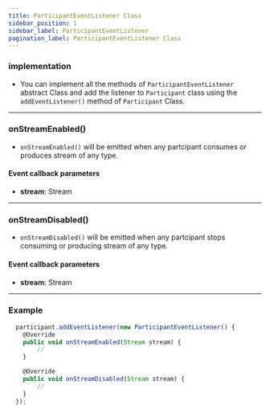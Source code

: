 ```yaml
---
title: ParticipantEventListener Class 
sidebar_position: 1
sidebar_label: ParticipantEventListener
pagination_label: ParticipantEventListener Class
---
```


<div class="sdk-api-ref-only-h4">

### implementation

- You can implement all the methods of `ParticipantEventListener` abstract Class and add the listener to `Participant` class using the  `addEventListener()` method of `Participant` Class.

---

### onStreamEnabled()

- `onStreamEnabled()` will be emitted when any partcipant consumes or produces stream of any type.

#### Event callback parameters

- **stream**: Stream

---

### onStreamDisabled()

- `onStreamDisabled()` will be emitted when any partcipant stops consuming or producing stream of any type.

#### Event callback parameters

- **stream**: Stream

---

### Example

```js
  participant.addEventListener(new ParticipantEventListener() {
    @Override
    public void onStreamEnabled(Stream stream) {
        //
    }

    @Override
    public void onStreamDisabled(Stream stream) {
        //
    }
  });

```

</div>